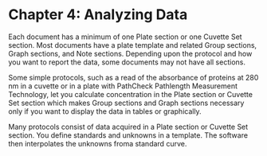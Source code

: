 # Chapter 4: Analyzing Data

Each document has a minimum of one Plate section or one Cuvette Set section. Most documents have a plate template and related Group sections, Graph sections, and Note sections. Depending upon the protocol and how you want to report the data, some documents may not have all sections.

Some simple protocols, such as a read of the absorbance of proteins at 280 nm in a cuvette or in a plate with PathCheck Pathlength Measurement Technology, let you calculate concentration in the Plate section or Cuvette Set section which makes Group sections and Graph sections necessary only if you want to display the data in tables or graphically.

Many protocols consist of data acquired in a Plate section or Cuvette Set section. You define standards and unknowns in a template. The software then interpolates the unknowns froma standard curve.
